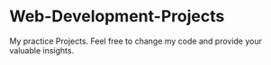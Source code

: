 # Web-Development-Projects
My practice Projects.
Feel free to change my code and provide your valuable insights.

